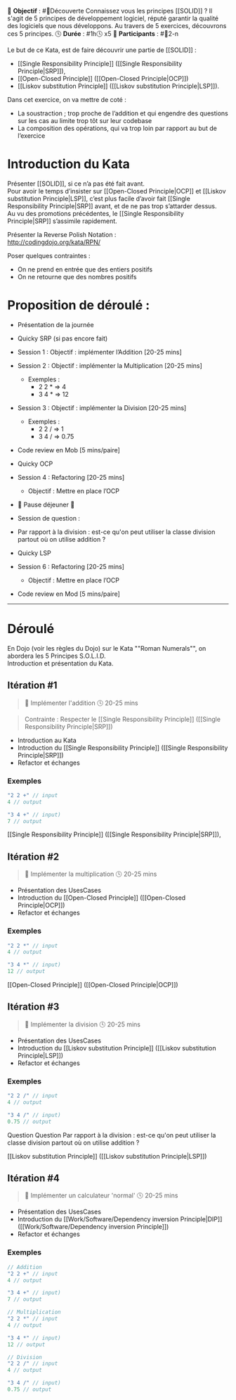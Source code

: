 🎯 **Objectif** : #🔭Découverte 
	Connaissez vous les principes [[SOLID]] ? Il s'agit de 5 principes de développement logiciel, réputé garantir la qualité des logiciels que nous développons.
	Au travers de 5 exercices, découvrons ces 5 principes.
🕓 **Durée** : #1h🕓 x5
👥 **Participants** : #👥2-n

Le but de ce Kata, est de faire découvrir une partie de [[SOLID]] : 
- [[Single Responsibility Principle]] ([[Single Responsibility Principle|SRP]]), 
- [[Open-Closed Principle]] ([[Open-Closed Principle|OCP]])
- [[Liskov substitution Principle]] ([[Liskov substitution Principle|LSP]]).  

Dans cet exercice, on va mettre de coté :  
- La soustraction ; trop proche de l’addition et qui engendre des questions sur les cas au limite trop tôt sur leur codebase  
- La composition des opérations, qui va trop loin par rapport au but de l’exercice  
  
# Introduction du Kata  
  
Présenter [[SOLID]], si ce n’a pas été fait avant.   
Pour avoir le temps d’insister sur [[Open-Closed Principle|OCP]] et [[Liskov substitution Principle|LSP]], c’est plus facile d’avoir fait [[Single Responsibility Principle|SRP]] avant, et de ne pas trop s’attarder dessus.   
Au vu des promotions précédentes, le [[Single Responsibility Principle|SRP]] s’assimile rapidement.  
  
Présenter la Reverse Polish Notation :  
http://codingdojo.org/kata/RPN/  
  
Poser quelques contraintes :  
- On ne prend en entrée que des entiers positifs  
- On ne retourne que des nombres positifs  
  
# Proposition de déroulé :  
- Présentation de la journée  
- Quicky SRP (si pas encore fait)  
- Session 1 : Objectif : implémenter l’Addition                     [20-25 mins]  

- Session 2 : Objectif : implémenter la Multiplication                 [20-25 mins]  
    - Exemples :  
      - 2 2 * => 4  
      - 3 4 * => 12  
- Session 3 : Objectif : implémenter la Division                     [20-25 mins]  
    - Exemples :  
      - 2 2 / => 1  
      - 3 4 / => 0.75  
- Code review en Mob                                 [5 mins/paire]  
- Quicky OCP  
- Session 4 : Refactoring                            [20-25 mins]  
    - Objectif : Mettre en place l’OCP  
- 🎉 Pause déjeuner 🎉  
- Session de question :   
- Par rapport à la division : est-ce qu'on peut utiliser la classe division partout où on utilise addition ?  
- Quicky LSP  
- Session 6 : Refactoring                            [20-25 mins]  
    - Objectif : Mettre en place l’OCP  
- Code review en Mod                                 [5 mins/paire]  
  
---  

# Déroulé 

En Dojo (voir les règles du Dojo) sur le Kata ""Roman Numerals"", on abordera les 5 Principes S.O.L.I.D.  
Introduction et présentation du Kata.  

## Itération #1

> 🎯 Implémenter l'addition
> 🕓 20-25 mins

> Contrainte : Respecter le [[Single Responsibility Principle]] ([[Single Responsibility Principle|SRP]])

- Introduction au Kata
- Introduction du [[Single Responsibility Principle]] ([[Single Responsibility Principle|SRP]])
- Refactor et échanges

### Exemples

```java
"2 2 +" // input
4 // output

"3 4 +" // input)
7 // output
```

[[Single Responsibility Principle]] ([[Single Responsibility Principle|SRP]]), 

## Itération #2

> 🎯 Implémenter la multiplication
> 🕓 20-25 mins

- Présentation des UsesCases
- Introduction du [[Open-Closed Principle]] ([[Open-Closed Principle|OCP]])
- Refactor et échanges

### Exemples

```java
"2 2 *" // input
4 // output

"3 4 *" // input)
12 // output
```

[[Open-Closed Principle]] ([[Open-Closed Principle|OCP]])

## Itération #3

> 🎯 Implémenter la division
> 🕓 20-25 mins

- Présentation des UsesCases
- Introduction du [[Liskov substitution Principle]] ([[Liskov substitution Principle|LSP]])
- Refactor et échanges

### Exemples

```java
"2 2 /" // input
4 // output

"3 4 /" // input)
0.75 // output
```

Question
Question Par rapport à la division : est-ce qu'on peut utiliser la classe division partout où on utilise addition ?  

[[Liskov substitution Principle]] ([[Liskov substitution Principle|LSP]])

## Itération #4

> 🎯 Implémenter un calculateur 'normal'
> 🕓 20-25 mins

- Présentation des UsesCases  
- Introduction du [[Work/Software/Dependency inversion Principle|DIP]] ([[Work/Software/Dependency inversion Principle]])
- Refactor et échanges

### Exemples

```java
// Addition
"2 2 +" // input
4 // output

"3 4 +" // input)
7 // output

// Multiplication
"2 2 *" // input
4 // output

"3 4 *" // input)
12 // output

// Division
"2 2 /" // input
4 // output

"3 4 /" // input)
0.75 // output
```
